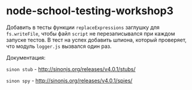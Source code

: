 # node-school-testing-workshop3

Добавить в тесты функции `replaceExpressions` заглушку для `fs.writeFile`, чтобы файл `script` не перезаписывался при каждом запуске тестов.
В тест на успех добавить шпиона, который проверяет, что модуль `logger.js` вызвался один раз.

Документация:

`sinon stub` - http://sinonjs.org/releases/v4.0.1/stubs/

`sinon spy` - http://sinonjs.org/releases/v4.0.1/spies/
